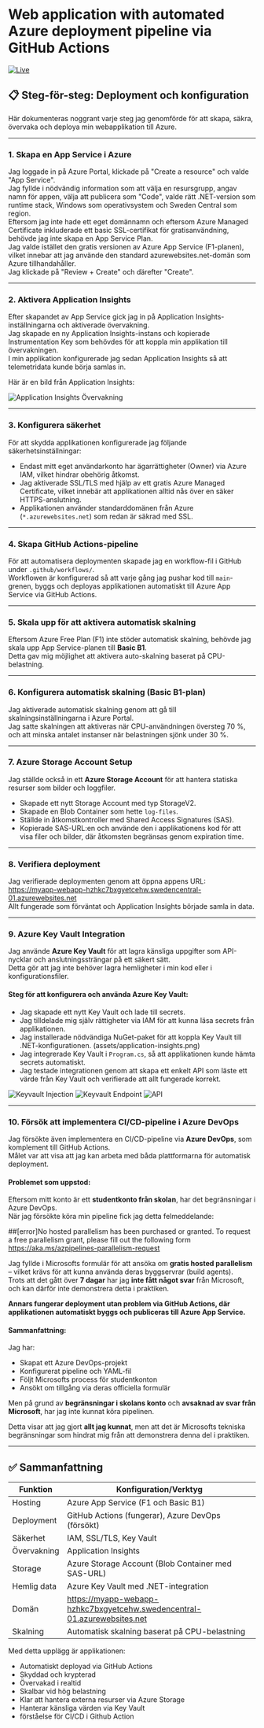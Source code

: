 # Web application with automated Azure deployment pipeline via GitHub Actions

[![Live](https://img.shields.io/badge/Live-App-blue)](https://myapp-webapp-hzhkc7bxgyetcehw.swedencentral-01.azurewebsites.net)


## 📋 Steg-för-steg: Deployment och konfiguration

Här dokumenteras noggrant varje steg jag genomförde för att skapa, säkra, övervaka och deploya min webapplikation till Azure.

---

### 1. Skapa en App Service i Azure

Jag loggade in på Azure Portal, klickade på "Create a resource" och valde "App Service".  
Jag fyllde i nödvändig information som att välja en resursgrupp, angav namn för appen, välja att publicera som "Code", valde rätt .NET-version som runtime stack, Windows som operativsystem och Sweden Central som region.  
Eftersom jag inte hade ett eget domännamn och eftersom Azure Managed Certificate inkluderade ett basic SSL-certifikat för gratisanvändning, behövde jag inte skapa en App Service Plan.  
Jag valde istället den gratis versionen av Azure App Service (F1-planen), vilket innebar att jag använde den standard azurewebsites.net-domän som Azure tillhandahåller.  
Jag klickade på "Review + Create" och därefter "Create".

---

### 2. Aktivera Application Insights

Efter skapandet av App Service gick jag in på Application Insights-inställningarna och aktiverade övervakning.  
Jag skapade en ny Application Insights-instans och kopierade Instrumentation Key som behövdes för att koppla min applikation till övervakningen.  
I min applikation konfigurerade jag sedan Application Insights så att telemetridata kunde börja samlas in.

Här är en bild från Application Insights:

![Application Insights Övervakning](assets/appinsight.PNG)

---

### 3. Konfigurera säkerhet

För att skydda applikationen konfigurerade jag följande säkerhetsinställningar:

- Endast mitt eget användarkonto har ägarrättigheter (Owner) via Azure IAM, vilket hindrar obehörig åtkomst.
- Jag aktiverade SSL/TLS med hjälp av ett gratis Azure Managed Certificate, vilket innebär att applikationen alltid nås över en säker HTTPS-anslutning.
- Applikationen använder standarddomänen från Azure (`*.azurewebsites.net`) som redan är säkrad med SSL.

---

### 4. Skapa GitHub Actions-pipeline

För att automatisera deploymenten skapade jag en workflow-fil i GitHub under `.github/workflows/`.  
Workflowen är konfigurerad så att varje gång jag pushar kod till `main`-grenen, byggs och deployas applikationen automatiskt till Azure App Service via GitHub Actions.

---

### 5. Skala upp för att aktivera automatisk skalning

Eftersom Azure Free Plan (F1) inte stöder automatisk skalning, behövde jag skala upp App Service-planen till **Basic B1**.  
Detta gav mig möjlighet att aktivera auto-skalning baserat på CPU-belastning.

---

### 6. Konfigurera automatisk skalning (Basic B1-plan)

Jag aktiverade automatisk skalning genom att gå till skalningsinställningarna i Azure Portal.  
Jag satte skalningen att aktiveras när CPU-användningen översteg 70 %, och att minska antalet instanser när belastningen sjönk under 30 %.

---

### 7. Azure Storage Account Setup

Jag ställde också in ett **Azure Storage Account** för att hantera statiska resurser som bilder och loggfiler.

- Skapade ett nytt Storage Account med typ StorageV2.
- Skapade en Blob Container som hette `log-files`.
- Ställde in åtkomstkontroller med Shared Access Signatures (SAS).
- Kopierade SAS-URL:en och använde den i applikationens kod för att visa filer och bilder, där åtkomsten begränsas genom expiration time.

---

### 8. Verifiera deployment

Jag verifierade deploymenten genom att öppna appens URL:  
https://myapp-webapp-hzhkc7bxgyetcehw.swedencentral-01.azurewebsites.net  
Allt fungerade som förväntat och Application Insights började samla in data.

---

### 9. Azure Key Vault Integration

Jag använde **Azure Key Vault** för att lagra känsliga uppgifter som API-nycklar och anslutningssträngar på ett säkert sätt.  
Detta gör att jag inte behöver lagra hemligheter i min kod eller i konfigurationsfiler.

#### Steg för att konfigurera och använda Azure Key Vault:

- Jag skapade ett nytt Key Vault och lade till secrets.
- Jag tilldelade mig själv rättigheter via IAM för att kunna läsa secrets från applikationen.
- Jag installerade nödvändiga NuGet-paket för att koppla Key Vault till .NET-konfigurationen.
(assets/application-insights.png)
- Jag integrerade Key Vault i `Program.cs`, så att applikationen kunde hämta secrets automatiskt.
- Jag testade integrationen genom att skapa ett enkelt API som läste ett värde från Key Vault och verifierade att allt fungerade korrekt.

![Keyvault Injection](assets/keyvaultinj.PNG)
![Keyvault Endpoint](assets/keyvaultendpoint.PNG)
![API](assets/api.PNG)

---

### 10. Försök att implementera CI/CD-pipeline i Azure DevOps

Jag försökte även implementera en CI/CD-pipeline via **Azure DevOps**, som komplement till GitHub Actions.  
Målet var att visa att jag kan arbeta med båda plattformarna för automatisk deployment.

#### Problemet som uppstod:

Eftersom mitt konto är ett **studentkonto från skolan**, har det begränsningar i Azure DevOps.  
När jag försökte köra min pipeline fick jag detta felmeddelande:

##[error]No hosted parallelism has been purchased or granted. To request a free parallelism grant, 
please fill out the following form https://aka.ms/azpipelines-parallelism-request


Jag fyllde i Microsofts formulär för att ansöka om **gratis hosted parallelism** – vilket krävs för att kunna använda deras byggservrar (build agents).  
Trots att det gått över **7 dagar** har jag **inte fått något svar** från Microsoft, och kan därför inte demonstrera detta i praktiken.

**Annars fungerar deployment utan problem via GitHub Actions, där applikationen automatiskt byggs och publiceras till Azure App Service.**

#### Sammanfattning:

Jag har:

- Skapat ett Azure DevOps-projekt
- Konfigurerat pipeline och YAML-fil
- Följt Microsofts process för studentkonton
- Ansökt om tillgång via deras officiella formulär

Men på grund av **begränsningar i skolans konto** och **avsaknad av svar från Microsoft**, har jag inte kunnat köra pipelinen.

Detta visar att jag gjort **allt jag kunnat**, men att det är Microsofts tekniska begränsningar som hindrat mig från att demonstrera denna del i praktiken.

---

## ✅ Sammanfattning

| Funktion              | Konfiguration/Verktyg                                                           |
|-----------------------|----------------------------------------------------------------------------------|
| Hosting               | Azure App Service (F1 och Basic B1)                                              |
| Deployment            | GitHub Actions (fungerar), Azure DevOps (försökt)                                |
| Säkerhet              | IAM, SSL/TLS, Key Vault                                                         |
| Övervakning           | Application Insights                                                            |
| Storage               | Azure Storage Account (Blob Container med SAS-URL)                             |
| Hemlig data           | Azure Key Vault med .NET-integration                                            |
| Domän                 | https://myapp-webapp-hzhkc7bxgyetcehw.swedencentral-01.azurewebsites.net         |
| Skalning              | Automatisk skalning baserat på CPU-belastning                                   |

Med detta upplägg är applikationen:

- Automatiskt deployad via GitHub Actions
- Skyddad och krypterad
- Övervakad i realtid
- Skalbar vid hög belastning
- Klar att hantera externa resurser via Azure Storage
- Hanterar känsliga värden via Key Vault
- förståelse för CI/CD i Github Action

